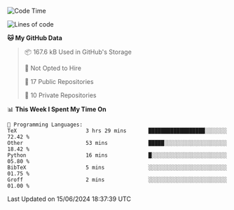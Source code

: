 <!--START_SECTION:waka-->
![Code Time](http://img.shields.io/badge/Code%20Time-938%20hrs%2031%20mins-blue)

![Lines of code](https://img.shields.io/badge/From%20Hello%20World%20I%27ve%20Written-211.9%20thousand%20lines%20of%20code-blue)

**🐱 My GitHub Data** 

> 📦 167.6 kB Used in GitHub's Storage 
 > 
> 🚫 Not Opted to Hire
 > 
> 📜 17 Public Repositories 
 > 
> 🔑 10 Private Repositories 
 > 
📊 **This Week I Spent My Time On** 

```text
💬 Programming Languages: 
TeX                      3 hrs 29 mins       ██████████████████░░░░░░░   72.42 % 
Other                    53 mins             █████░░░░░░░░░░░░░░░░░░░░   18.42 % 
Python                   16 mins             █░░░░░░░░░░░░░░░░░░░░░░░░   05.80 % 
BibTeX                   5 mins              ░░░░░░░░░░░░░░░░░░░░░░░░░   01.75 % 
Groff                    2 mins              ░░░░░░░░░░░░░░░░░░░░░░░░░   01.00 % 
```


 Last Updated on 15/06/2024 18:37:39 UTC
<!--END_SECTION:waka-->
